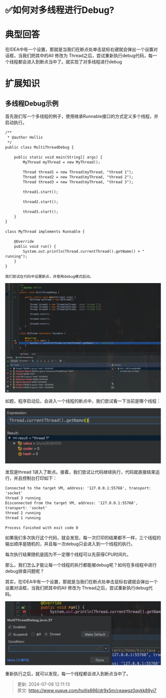 # ✅如何对多线程进行Debug?



# 典型回答


在IDEA中有一个设置，那就是当我们在断点处单击鼠标右键就会弹出一个设置对话框，当我们把其中的All 修改为 Thread之后，尝试重新执行debug代码，每一个线程都会进入到断点当中了。就实现了对多线程进行debug

# 扩展知识
## 多线程Debug示例


首先我们写一个多线程的例子，使用继承Runnable接口的方式定义多个线程，并启动执行。



```plain
/**
 * @author Hollis
 */
public class MultiThreadDebug {

    public static void main(String[] args) {
        MyThread myThread = new MyThread();

        Thread thread1 = new Thread(myThread, "thread 1");
        Thread thread2 = new Thread(myThread, "thread 2");
        Thread thread3 = new Thread(myThread, "thread 3");

        thread1.start();

        thread2.start();

        thread3.start();
    }
}

class MyThread implements Runnable {

    @Override
    public void run() {
        System.out.println(Thread.currentThread().getName() + " running");
    }
}

我们尝试在代码中设置断点，并使用debug模式启动。
```



![16065562943648.jpg](./img/MqO9nZV7T9SuVtKa/1741335147759-e84b9429-09c0-47ca-ac9d-1dce093337e3-426781.jpeg)



如题，程序启动后，会进入一个线程的断点中，我们尝试看一下当前是哪个线程：



![16065563249582.jpg](./img/MqO9nZV7T9SuVtKa/1741335147825-8f63df1e-c649-438e-8493-a25c6be4e3ed-859436.jpeg)



发现是thread 1进入了断点。接着，我们尝试让代码继续执行，代码就直接结束运行，并且控制台打印如下：



```plain
Connected to the target VM, address: '127.0.0.1:55768', transport: 'socket'
thread 3 running
Disconnected from the target VM, address: '127.0.0.1:55768', transport: 'socket'
thread 2 running
thread 1 running

Process finished with exit code 0
```



如果我们多次执行这个代码，就会发现，每一次打印的结果都不一样，三个线程的输出顺序是随机的，并且每一次debug只会进入到一个线程的执行。



每次执行结果随机是因为不一定哪个线程可以先获得CPU时间片。



那么，我们怎么才能让每一个线程的执行都能被debug呢？如何在多线程中进行debug排查问题呢？



其实，在IDEA中有一个设置，那就是当我们在断点处单击鼠标右键就会弹出一个设置对话框，当我们把其中的All 修改为 Thread之后，尝试重新执行debug代码。



![16065565440571.jpg](./img/MqO9nZV7T9SuVtKa/1741335147885-218920cf-7db8-461a-a0ff-d5346ae53d6f-437764.jpeg)



重新执行之后，就可以发现，每一个线程都会进入到断点当中了。



> 更新: 2024-07-08 12:11:13  
> 原文: <https://www.yuque.com/hollis666/dr9x5m/ceawgz0qykk89yi7>